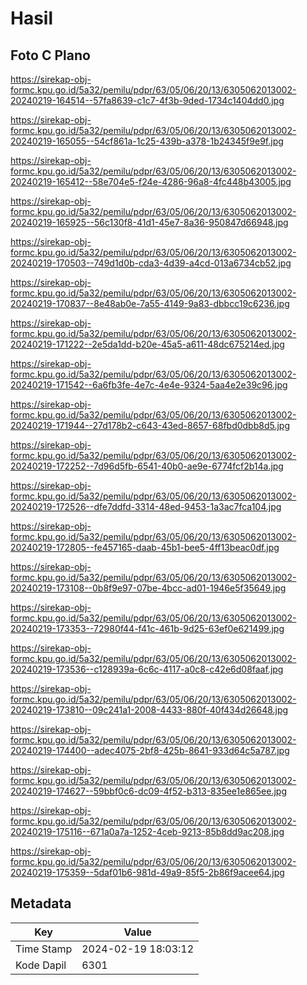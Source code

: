 # Hasil

## Foto C Plano

https://sirekap-obj-formc.kpu.go.id/5a32/pemilu/pdpr/63/05/06/20/13/6305062013002-20240219-164514--57fa8639-c1c7-4f3b-9ded-1734c1404dd0.jpg

https://sirekap-obj-formc.kpu.go.id/5a32/pemilu/pdpr/63/05/06/20/13/6305062013002-20240219-165055--54cf861a-1c25-439b-a378-1b24345f9e9f.jpg

https://sirekap-obj-formc.kpu.go.id/5a32/pemilu/pdpr/63/05/06/20/13/6305062013002-20240219-165412--58e704e5-f24e-4286-96a8-4fc448b43005.jpg

https://sirekap-obj-formc.kpu.go.id/5a32/pemilu/pdpr/63/05/06/20/13/6305062013002-20240219-165925--56c130f8-41d1-45e7-8a36-950847d66948.jpg

https://sirekap-obj-formc.kpu.go.id/5a32/pemilu/pdpr/63/05/06/20/13/6305062013002-20240219-170503--749d1d0b-cda3-4d39-a4cd-013a6734cb52.jpg

https://sirekap-obj-formc.kpu.go.id/5a32/pemilu/pdpr/63/05/06/20/13/6305062013002-20240219-170837--8e48ab0e-7a55-4149-9a83-dbbcc19c6236.jpg

https://sirekap-obj-formc.kpu.go.id/5a32/pemilu/pdpr/63/05/06/20/13/6305062013002-20240219-171222--2e5da1dd-b20e-45a5-a611-48dc675214ed.jpg

https://sirekap-obj-formc.kpu.go.id/5a32/pemilu/pdpr/63/05/06/20/13/6305062013002-20240219-171542--6a6fb3fe-4e7c-4e4e-9324-5aa4e2e39c96.jpg

https://sirekap-obj-formc.kpu.go.id/5a32/pemilu/pdpr/63/05/06/20/13/6305062013002-20240219-171944--27d178b2-c643-43ed-8657-68fbd0dbb8d5.jpg

https://sirekap-obj-formc.kpu.go.id/5a32/pemilu/pdpr/63/05/06/20/13/6305062013002-20240219-172252--7d96d5fb-6541-40b0-ae9e-6774fcf2b14a.jpg

https://sirekap-obj-formc.kpu.go.id/5a32/pemilu/pdpr/63/05/06/20/13/6305062013002-20240219-172526--dfe7ddfd-3314-48ed-9453-1a3ac7fca104.jpg

https://sirekap-obj-formc.kpu.go.id/5a32/pemilu/pdpr/63/05/06/20/13/6305062013002-20240219-172805--fe457165-daab-45b1-bee5-4ff13beac0df.jpg

https://sirekap-obj-formc.kpu.go.id/5a32/pemilu/pdpr/63/05/06/20/13/6305062013002-20240219-173108--0b8f9e97-07be-4bcc-ad01-1946e5f35649.jpg

https://sirekap-obj-formc.kpu.go.id/5a32/pemilu/pdpr/63/05/06/20/13/6305062013002-20240219-173353--72980f44-f41c-461b-9d25-63ef0e621499.jpg

https://sirekap-obj-formc.kpu.go.id/5a32/pemilu/pdpr/63/05/06/20/13/6305062013002-20240219-173536--c128939a-6c6c-4117-a0c8-c42e6d08faaf.jpg

https://sirekap-obj-formc.kpu.go.id/5a32/pemilu/pdpr/63/05/06/20/13/6305062013002-20240219-173810--09c241a1-2008-4433-880f-40f434d26648.jpg

https://sirekap-obj-formc.kpu.go.id/5a32/pemilu/pdpr/63/05/06/20/13/6305062013002-20240219-174400--adec4075-2bf8-425b-8641-933d64c5a787.jpg

https://sirekap-obj-formc.kpu.go.id/5a32/pemilu/pdpr/63/05/06/20/13/6305062013002-20240219-174627--59bbf0c6-dc09-4f52-b313-835ee1e865ee.jpg

https://sirekap-obj-formc.kpu.go.id/5a32/pemilu/pdpr/63/05/06/20/13/6305062013002-20240219-175116--671a0a7a-1252-4ceb-9213-85b8dd9ac208.jpg

https://sirekap-obj-formc.kpu.go.id/5a32/pemilu/pdpr/63/05/06/20/13/6305062013002-20240219-175359--5daf01b6-981d-49a9-85f5-2b86f9acee64.jpg


## Metadata

| Key        | Value               |
| ---------- | ------------------- |
| Time Stamp | 2024-02-19 18:03:12 |
| Kode Dapil | 6301                |



